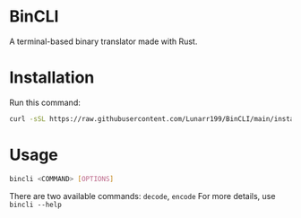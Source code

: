 # BinCLI
 A terminal-based binary translator made with Rust.

# Installation
Run this command:
```bash
curl -sSL https://raw.githubusercontent.com/Lunarr199/BinCLI/main/install.sh | bash
```

# Usage
```bash
bincli <COMMAND> [OPTIONS]
```

There are two available commands: `decode`, `encode`
For more details, use `bincli --help`